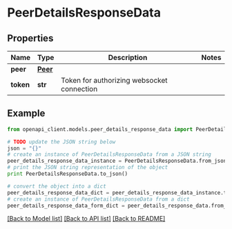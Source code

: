 # PeerDetailsResponseData


## Properties
Name | Type | Description | Notes
------------ | ------------- | ------------- | -------------
**peer** | [**Peer**](Peer.md) |  | 
**token** | **str** | Token for authorizing websocket connection | 

## Example

```python
from openapi_client.models.peer_details_response_data import PeerDetailsResponseData

# TODO update the JSON string below
json = "{}"
# create an instance of PeerDetailsResponseData from a JSON string
peer_details_response_data_instance = PeerDetailsResponseData.from_json(json)
# print the JSON string representation of the object
print PeerDetailsResponseData.to_json()

# convert the object into a dict
peer_details_response_data_dict = peer_details_response_data_instance.to_dict()
# create an instance of PeerDetailsResponseData from a dict
peer_details_response_data_form_dict = peer_details_response_data.from_dict(peer_details_response_data_dict)
```
[[Back to Model list]](../README.md#documentation-for-models) [[Back to API list]](../README.md#documentation-for-api-endpoints) [[Back to README]](../README.md)


